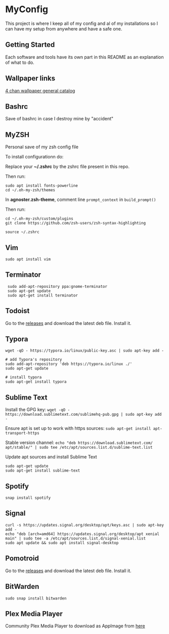 # MyConfig

This project is where I keep all of my config and al of my installations so I can have my setup from anywhere and have a safe one.

## Getting Started
Each software and tools have its own part in this README as an explanation of what to do.


## Wallpaper links
[4 chan wallpaper general catalog](https://boards.4chan.org/wg/catalog)

## Bashrc
Save of bashrc in case I destroy mine by "accident"

## MyZSH
Personal save of my zsh config file

To install configurationn do:

Replace your **~/.zshrc** by the zshrc file present in this repo.

Then run:
```
sudo apt install fonts-powerline
cd ~/.oh-my-zsh/themes
```

In **agnoster.zsh-theme**, comment line `prompt_context` in `build_prompt()`

Then run:
```
cd ~/.oh-my-zsh/custom/plugins
git clone https://github.com/zsh-users/zsh-syntax-highlighting

source ~/.zshrc
```

## Vim
`sudo apt install vim`

## Terminator
```
 sudo add-apt-repository ppa:gnome-terminator
 sudo apt-get update
 sudo apt-get install terminator
 ```
 
 ## Todoist
 Go to the [releases](https://github.com/KryDos/todoist-linux/releases) and download the latest deb file.
 Install it.
 
 ## Typora
 ```
 wget -qO - https://typora.io/linux/public-key.asc | sudo apt-key add -

# add Typora's repository
sudo add-apt-repository 'deb https://typora.io/linux ./'
sudo apt-get update

# install typora
sudo apt-get install typora
```
## Sublime Text
Install the GPG key:
`wget -qO - https://download.sublimetext.com/sublimehq-pub.gpg | sudo apt-key add -`

Ensure apt is set up to work with https sources:
`sudo apt-get install apt-transport-https`

Stable version channel:
`echo "deb https://download.sublimetext.com/ apt/stable/" | sudo tee /etc/apt/sources.list.d/sublime-text.list`

Update apt sources and install Sublime Text
```
sudo apt-get update
sudo apt-get install sublime-text
```

## Spotify
`snap install spotify`

## Signal
```
curl -s https://updates.signal.org/desktop/apt/keys.asc | sudo apt-key add -
echo "deb [arch=amd64] https://updates.signal.org/desktop/apt xenial main" | sudo tee -a /etc/apt/sources.list.d/signal-xenial.list
sudo apt update && sudo apt install signal-desktop
```

## Pomotroid
Go to the [releases](https://github.com/Splode/pomotroid/releases) and download the latest deb file.
Install it.

## BitWarden
`sudo snap install bitwarden`

## Plex Media Player
Community Plex Media Player to download as AppImage from [here](https://knapsu.eu/plex/)
